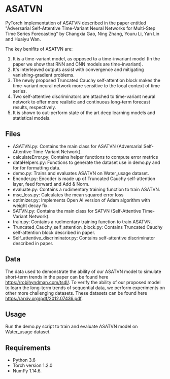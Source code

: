 # ASATVN

PyTorch implementation of ASATVN described in the paper entitled 
"Adversarial Self-Attentive Time-Variant Neural Networks for Multi-Step Time Series Forecasting" 
by Changxia Gao, Ning Zhang, Youru Li, Yan Lin and Huaiyu Wan.


The key benifits of ASATVN are:
1. It is a time-variant model, as opposed to a time-invariant model (In the paper we show that RNN and CNN models are time-invariant).
2. It's interleaved outputs assist with convergence and mitigating vanishing-gradient problems.
3. The newly proposed Truncated Cauchy self-attention block makes the time-variant neural network more sensitive to
the local context of time series.
4. Two self-attentive discriminators are attached to time-variant neural network to offer more realistic and continuous long-term forecast
results, respectively.
5. It is shown to out-perform state of the art deep learning models and statistical models.

## Files


- ASATVN.py: Contains the main class for ASATVN (Adversarial Self-Attentive Time-Variant Network).
- calculateError.py: Contains helper functions to compute error metrics
- dataHelpers.py: Functions to generate the dataset use in demo.py and for for formatting data.
- demo.py: Trains and evaluates ASATVN on Water_usage dataset.
- Encoder.py: Encoder is made up of Truncated Cauchy self-attention layer, feed forward and Add & Norm.
- evaluate.py: Contains a rudimentary training function to train ASATVN.
- mse_loss.py: Calculates the mean squared error loss
- optimizer.py: Implements Open AI version of Adam algorithm with weight decay fix.
- SATVN.py: Contains the main class for SATVN (Self-Attentive Time-Variant Network).
- train.py: Contains a rudimentary training function to train ASATVN.
- Truncated_Cauchy_self_attention_block.py: Contains Truncated Cauchy self-attention block described in paper.
- Self_attentive_discriminator.py: Contains self-attentive discriminator described in paper.

## Data
The data used to demonstrate the ability of our ASATVN model to simulate short-term trends in the paper can be found here https://robjhyndman.com/tsdl/.
To verify the ability of our proposed model to learn the long-term trends of sequential data, we perform experiments on other more challenging datasets.  These datasets can be found here https://arxiv.org/pdf/2012.07436.pdf.

## Usage

Run the demo.py script to train and evaluate ASATVN model on Water_usage dataset. 

## Requirements

- Python 3.6
- Torch version 1.2.0
- NumPy 1.14.6.

